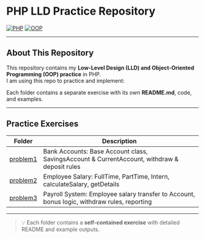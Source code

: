 # PHP LLD Practice Repository

[![PHP](https://img.shields.io/badge/PHP-8.2-blue?logo=php)](https://www.php.net/)
[![OOP](https://img.shields.io/badge/OOP-Encapsulation%20%7C%20Inheritance%20%7C%20Polymorphism-yellow)](#)

---

## About This Repository

This repository contains my **Low-Level Design (LLD) and Object-Oriented Programming (OOP) practice** in PHP.  
I am using this repo to practice and implement:

Each folder contains a separate exercise with its own **README.md**, code, and examples.

---

## Practice Exercises

| Folder | Description |
|--------|-------------|
| [problem1](bank_account/README.md) | Bank Accounts: Base Account class, SavingsAccount & CurrentAccount, withdraw & deposit rules |
| [problem2](employee_salary/README.md) | Employee Salary: FullTime, PartTime, Intern, calculateSalary, getDetails |
| [problem3](company_payroll_and_account_system/README.md) | Payroll System: Employee salary transfer to Account, bonus logic, withdraw rules, reporting |

---

> 💡 Each folder contains a **self-contained exercise** with detailed README and example outputs.
